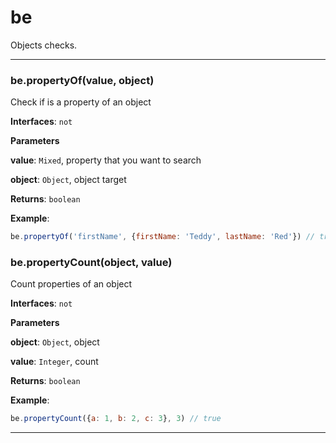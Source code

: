 # be

Objects checks.



* * *

### be.propertyOf(value, object) 

Check if is a property of an object**Interfaces**: `not`

**Parameters**

**value**: `Mixed`, property that you want to search

**object**: `Object`, object target

**Returns**: `boolean`

**Example**:
```js
be.propertyOf('firstName', {firstName: 'Teddy', lastName: 'Red'}) // true
```


### be.propertyCount(object, value) 

Count properties of an object**Interfaces**: `not`

**Parameters**

**object**: `Object`, object

**value**: `Integer`, count

**Returns**: `boolean`

**Example**:
```js
be.propertyCount({a: 1, b: 2, c: 3}, 3) // true
```



* * *










